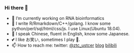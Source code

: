 ### Hi there 👋



- 🔭 I’m currently working on RNA bioinformatics
- 🔧 I write R/Rmarkdown/C++/golang. I know some python/perl/sql/html/css/js. I use Linux(Ubuntu 18.04). 
- 💬 I speak Chinese, fluent in English, know some Japanese.
- 💕 I like お笑い, sometimes I play 🎸.
- 📫 How to reach me: twitter: [@ztc_ustcer](https://twitter.com/ustcer_ztc) [blog](https://tc.rbind.io/) [bilibili](https://space.bilibili.com/6358514)


